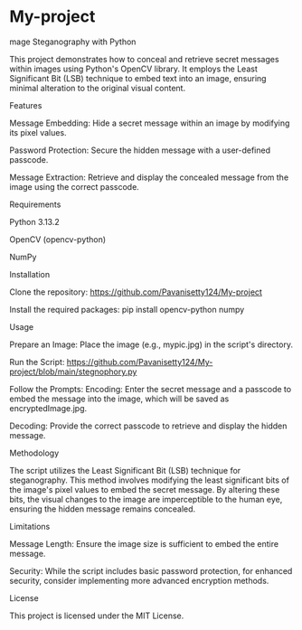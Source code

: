 # My-project

mage Steganography with Python

This project demonstrates how to conceal and retrieve secret messages within images using Python's OpenCV library. It employs the Least Significant Bit (LSB) technique to embed text into an image, ensuring minimal alteration to the original visual content.

Features

Message Embedding: Hide a secret message within an image by modifying its pixel values.

Password Protection: Secure the hidden message with a user-defined passcode.

Message Extraction: Retrieve and display the concealed message from the image using the correct passcode.

Requirements

Python 3.13.2

OpenCV (opencv-python)

NumPy

Installation

Clone the repository:
https://github.com/Pavanisetty124/My-project

Install the required packages:
pip install opencv-python numpy

Usage

Prepare an Image:
Place the image (e.g., mypic.jpg) in the script's directory.

Run the Script:
https://github.com/Pavanisetty124/My-project/blob/main/stegnophory.py

Follow the Prompts:
Encoding: Enter the secret message and a passcode to embed the message into the image, which will be saved as encryptedImage.jpg.

Decoding: Provide the correct passcode to retrieve and display the hidden message.

Methodology

The script utilizes the Least Significant Bit (LSB) technique for steganography. This method involves modifying the least significant bits of the image's pixel values to embed the secret message. By altering these bits, the visual changes to the image are imperceptible to the human eye, ensuring the hidden message remains concealed.

Limitations

Message Length: Ensure the image size is sufficient to embed the entire message.

Security: While the script includes basic password protection, for enhanced security, consider implementing more advanced encryption methods.

License

This project is licensed under the MIT License.
